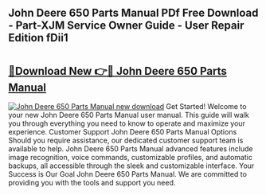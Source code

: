 ## John Deere 650 Parts Manual PDf Free Download - Part-XJM Service Owner Guide - User Repair Edition fDii1

# <h2><a href="http://bc91229.oget.top/?id=John+Deere+650+Parts+Manual">🔗Download New 👉🔴 John Deere 650 Parts Manual</a></h2>

[![John Deere 650 Parts Manual new download](https://i.imgur.com/5g1atiW.png)](http://bc91229.oget.top/?id=John+Deere+650+Parts+Manual)
Get Started! Welcome to your new John Deere 650 Parts Manual user manual. This guide will walk you through everything you need to know to operate and maximize your experience. Customer Support John Deere 650 Parts Manual Options Should you require assistance, our dedicated customer support team is available to help. John Deere 650 Parts Manual advanced features include image recognition, voice commands, customizable profiles, and automatic backups, all accessible through the sleek and customizable interface. Your Success is Our Goal John Deere 650 Parts Manual. We are committed to providing you with the tools and support you need.

